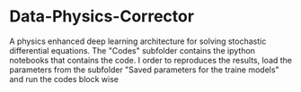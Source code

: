 # Data-Physics-Corrector
A physics enhanced deep learning architecture for solving stochastic differential equations. 
The "Codes" subfolder contains the ipython notebooks that contains the code. 
I order to reproduces the results, load the parameters from the subfolder "Saved parameters for the traine models" and run the codes block wise
